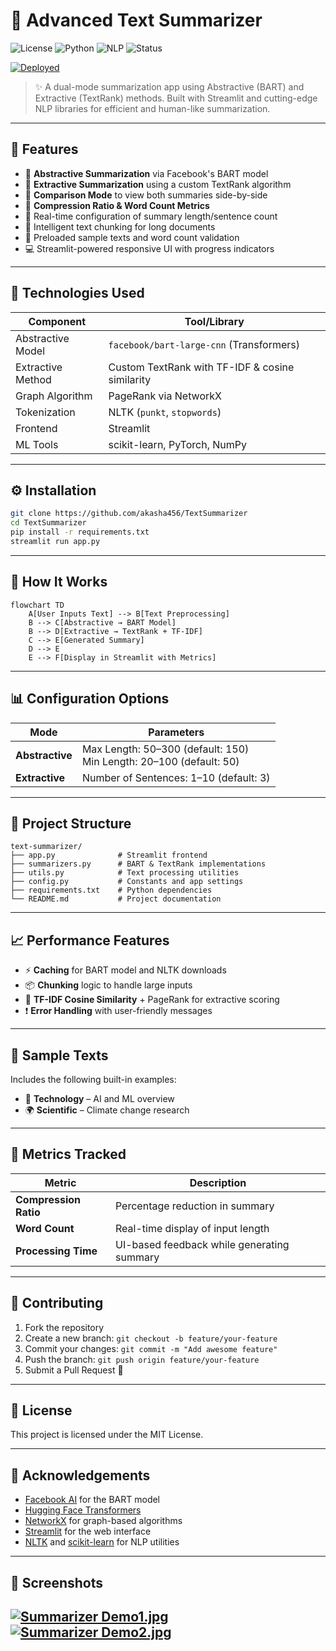 # 🧾 Advanced Text Summarizer

![License](https://img.shields.io/badge/license-MIT-green)
![Python](https://img.shields.io/badge/python-3.10-blue)
![NLP](https://img.shields.io/badge/NLP-BART_and_TextRank-purple)
![Status](https://img.shields.io/badge/status-Active-brightgreen)

[![Deployed](https://img.shields.io/badge/Live%20Demo-Click%20Here-brightgreen?style=for-the-badge)](https://textsummarizer-25.streamlit.app/)

> ✨ A dual-mode summarization app using Abstractive (BART) and Extractive (TextRank) methods. Built with Streamlit and cutting-edge NLP libraries for efficient and human-like summarization.

---

## 🚀 Features

* 🧠 **Abstractive Summarization** via Facebook's BART model
* 🧩 **Extractive Summarization** using a custom TextRank algorithm
* 🔀 **Comparison Mode** to view both summaries side-by-side
* 📏 **Compression Ratio & Word Count Metrics**
* 🔧 Real-time configuration of summary length/sentence count
* 📎 Intelligent text chunking for long documents
* 📜 Preloaded sample texts and word count validation
* 💻 Streamlit-powered responsive UI with progress indicators

---

## 📌 Technologies Used

| Component         | Tool/Library                                    |
| ----------------- | ----------------------------------------------- |
| Abstractive Model | `facebook/bart-large-cnn` (Transformers)        |
| Extractive Method | Custom TextRank with TF-IDF & cosine similarity |
| Graph Algorithm   | PageRank via NetworkX                           |
| Tokenization      | NLTK (`punkt`, `stopwords`)                     |
| Frontend          | Streamlit                                       |
| ML Tools          | scikit-learn, PyTorch, NumPy                    |

---

## ⚙️ Installation

```bash
git clone https://github.com/akasha456/TextSummarizer
cd TextSummarizer
pip install -r requirements.txt
streamlit run app.py
```

---

## 🧠 How It Works

```mermaid
flowchart TD
    A[User Inputs Text] --> B[Text Preprocessing]
    B --> C[Abstractive → BART Model]
    B --> D[Extractive → TextRank + TF-IDF]
    C --> E[Generated Summary]
    D --> E
    E --> F[Display in Streamlit with Metrics]
```

---

## 📊 Configuration Options

| Mode            | Parameters                                                              |
| --------------- | ----------------------------------------------------------------------- |
| **Abstractive** | Max Length: 50–300 (default: 150) <br> Min Length: 20–100 (default: 50) |
| **Extractive**  | Number of Sentences: 1–10 (default: 3)                                  |

---

## 📂 Project Structure

```
text-summarizer/
├── app.py              # Streamlit frontend
├── summarizers.py      # BART & TextRank implementations
├── utils.py            # Text processing utilities
├── config.py           # Constants and app settings
├── requirements.txt    # Python dependencies
└── README.md           # Project documentation
```

---

## 📈 Performance Features

* ⚡ **Caching** for BART model and NLTK downloads
* 📦 **Chunking** logic to handle large inputs
* 🧩 **TF-IDF Cosine Similarity** + PageRank for extractive scoring
* ❗ **Error Handling** with user-friendly messages

---

## 📝 Sample Texts

Includes the following built-in examples:

* 🧠 **Technology** – AI and ML overview
* 🌍 **Scientific** – Climate change research

---

## 📏 Metrics Tracked

| Metric                | Description                                |
| --------------------- | ------------------------------------------ |
| **Compression Ratio** | Percentage reduction in summary            |
| **Word Count**        | Real-time display of input length          |
| **Processing Time**   | UI-based feedback while generating summary |

---

## 🙌 Contributing

1. Fork the repository
2. Create a new branch: `git checkout -b feature/your-feature`
3. Commit your changes: `git commit -m "Add awesome feature"`
4. Push the branch: `git push origin feature/your-feature`
5. Submit a Pull Request 🚀

---

## 📜 License

This project is licensed under the MIT License.

---

## 💬 Acknowledgements

* [Facebook AI](https://ai.facebook.com) for the BART model
* [Hugging Face Transformers](https://huggingface.co/transformers)
* [NetworkX](https://networkx.org) for graph-based algorithms
* [Streamlit](https://streamlit.io) for the web interface
* [NLTK](https://www.nltk.org) and [scikit-learn](https://scikit-learn.org) for NLP utilities

---

## 📸 Screenshots

[![Summarizer Demo1.jpg](https://i.postimg.cc/Jn3Bn6WX/Screenshot-2025-06-13-135104.png)](https://postimg.cc/LYXsQV54)
[![Summarizer Demo2.jpg](https://i.postimg.cc/ydrCFBBC/Screenshot-2025-06-13-135132.png)](https://postimg.cc/CBD2g3zc)
---

